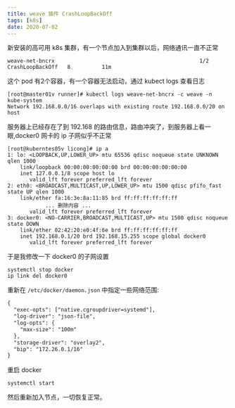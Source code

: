 ```yaml
---
title: weave 插件 CrashLoopBackOff
tags: [k8s]
date: 2020-07-02
---
```

新安装的高可用 k8s 集群，有一个节点加入到集群以后，网络通讯一直不正常
```shell
weave-net-bncrx                                              1/2     CrashLoopBackOff   8          11m
```
这个 pod 有2个容器，有一个容器无法启动，通过 kubect logs 查看日志
```shell
[root@master01v runner]# kubectl logs weave-net-bncrx -c weave -n kube-system
Network 192.168.0.0/16 overlaps with existing route 192.168.0.0/20 on host
```
服务器上已经存在了到 192.168 的路由信息，路由冲突了，到服务器上看一眼,docker0 网卡的 ip 子网似乎不正常
```shell
[root@kuberntes05v licong]# ip a
1: lo: <LOOPBACK,UP,LOWER_UP> mtu 65536 qdisc noqueue state UNKNOWN qlen 1000
    link/loopback 00:00:00:00:00:00 brd 00:00:00:00:00:00
    inet 127.0.0.1/8 scope host lo
       valid_lft forever preferred_lft forever
2: eth0: <BROADCAST,MULTICAST,UP,LOWER_UP> mtu 1500 qdisc pfifo_fast state UP qlen 1000
    link/ether fa:16:3e:8a:11:85 brd ff:ff:ff:ff:ff:ff
            ... 删除内容 ...
       valid_lft forever preferred_lft forever
3: docker0: <NO-CARRIER,BROADCAST,MULTICAST,UP> mtu 1500 qdisc noqueue state DOWN
    link/ether 02:42:20:e0:4f:6e brd ff:ff:ff:ff:ff:ff
    inet 192.168.0.1/20 brd 192.168.15.255 scope global docker0
       valid_lft forever preferred_lft forever
```
于是我修改一下 docker0 的子网设置
```shell
systemctl stop docker
ip link del docker0
```
重新在 `/etc/docker/daemon.json` 中指定一些网络范围:
```txt
{
  "exec-opts": ["native.cgroupdriver=systemd"],
  "log-driver": "json-file",
  "log-opts": {
    "max-size": "100m"
  },
  "storage-driver": "overlay2",
  "bip": "172.26.0.1/16"
}
```
重启 docker
```shell
systemctl start 
```
然后重新加入节点，一切恢复正常。
